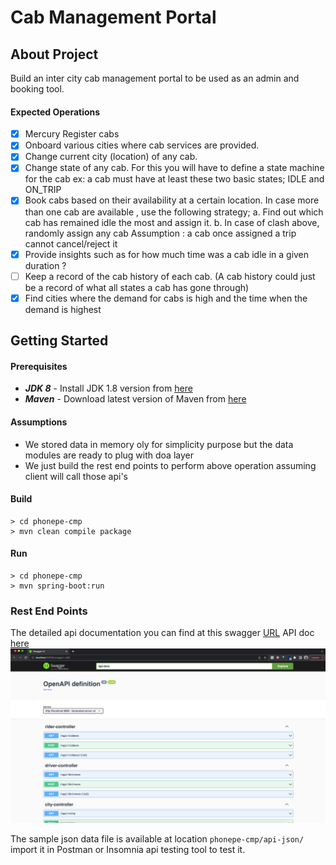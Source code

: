 # Cab Management Portal

## About Project
Build an inter city cab management portal to be used as an admin and booking tool.

#### Expected Operations
- [x] Mercury Register cabs
- [x] Onboard various cities where cab services are provided.
- [X] Change current city (location) of any cab.
- [x] Change state of any cab. For this you will have to define a state machine for the cab ex:
a cab must have at least these two basic states; IDLE and ON_TRIP
- [x] Book cabs based on their availability at a certain location. In case more than one cab are
   available , use the following strategy;
   a. Find out which cab has remained idle the most and assign it.
   b. In case of clash above, randomly assign any cab
   Assumption : a cab once assigned a trip cannot cancel/reject it
- [x] Provide insights such as for how much time was a cab idle in a given duration ?
- [ ] Keep a record of the cab history of each cab. (A cab history could just be a record of
   what all states a cab has gone through)
- [x] Find cities where the demand for cabs is high and the time when the demand is highest

## Getting Started
#### Prerequisites
* **_JDK 8_** - Install JDK 1.8 version from [here](http://www.oracle.com/technetwork/java/javase/downloads/jdk8-downloads-2133151.html)
* **_Maven_** - Download latest version of Maven from [here](https://maven.apache.org/download.cgi)
#### Assumptions
- We stored data in memory oly for simplicity purpose but the data modules are ready to plug with doa layer
- We just build the rest end points to perform above operation assuming client will call those api's
#### Build
```
> cd phonepe-cmp  
> mvn clean compile package
```

#### Run

```
> cd phonepe-cmp  
> mvn spring-boot:run
```
### Rest End Points
The detailed api documentation you can find at this swagger [URL](http://localhost:9090/swagger-ui/#/)
API doc [here](http://localhost:9090/api-docs)
![img.png](img.png)

The sample json data file is available at location ```phonepe-cmp/api-json/``` import it in Postman or Insomnia api testing tool to test it.


